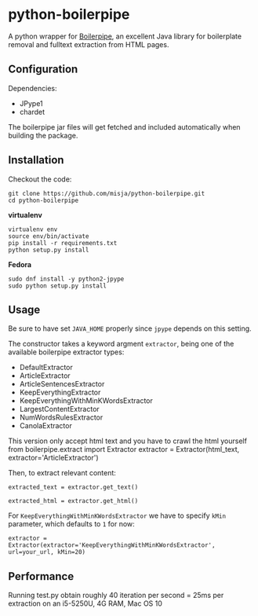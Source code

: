 # python-boilerpipe


A python wrapper for [Boilerpipe](http://code.google.com/p/boilerpipe/), an excellent Java library for boilerplate removal and fulltext extraction from HTML pages.

## Configuration


Dependencies:

 * JPype1
 * chardet

The boilerpipe jar files will get fetched and included automatically when building the package.

## Installation

Checkout the code:

	git clone https://github.com/misja/python-boilerpipe.git
	cd python-boilerpipe


**virtualenv**

	virtualenv env
	source env/bin/activate
    pip install -r requirements.txt
	python setup.py install
	

**Fedora**

    sudo dnf install -y python2-jpype
    sudo python setup.py install


## Usage


Be sure to have set `JAVA_HOME` properly since `jpype` depends on this setting.

The constructor takes a keyword argment `extractor`, being one of the available boilerpipe extractor types:

 - DefaultExtractor
 - ArticleExtractor
 - ArticleSentencesExtractor
 - KeepEverythingExtractor
 - KeepEverythingWithMinKWordsExtractor
 - LargestContentExtractor
 - NumWordsRulesExtractor
 - CanolaExtractor

This version only accept html text and you have to crawl the html yourself
    from boilerpipe.extract import Extractor
    extractor = Extractor(html_text, extractor='ArticleExtractor')

Then, to extract relevant content:

    extracted_text = extractor.get_text()

    extracted_html = extractor.get_html()


For `KeepEverythingWithMinKWordsExtractor` we have to specify `kMin` parameter, which defaults to `1` for now:

	extractor = Extractor(extractor='KeepEverythingWithMinKWordsExtractor', url=your_url, kMin=20)


## Performance
Running test.py obtain roughly 40 iteration per second = 25ms per extraction on an i5-5250U, 4G RAM, Mac OS 10


